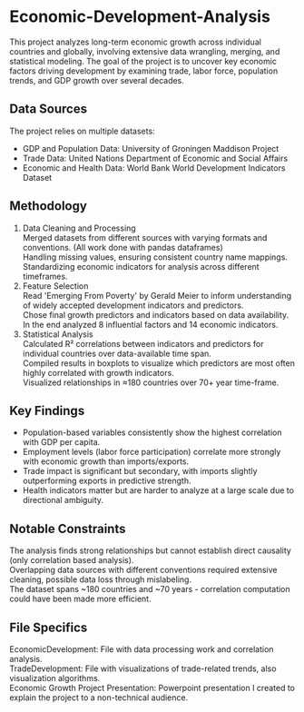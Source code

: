 # Economic-Development-Analysis
This project analyzes long-term economic growth across individual countries and globally, involving extensive data wrangling, merging, and statistical modeling. The goal of the project is to uncover key economic factors driving development by examining trade, labor force, population trends, and GDP growth over several decades.

## Data Sources
The project relies on multiple datasets:
- GDP and Population Data: University of Groningen Maddison Project
- Trade Data: United Nations Department of Economic and Social Affairs
- Economic and Health Data: World Bank World Development Indicators Dataset

## Methodology
1. Data Cleaning and Processing  
Merged datasets from different sources with varying formats and conventions. (All work done with pandas dataframes)  
Handling missing values, ensuring consistent country name mappings.  
Standardizing economic indicators for analysis across different timeframes.  
2. Feature Selection  
Read 'Emerging From Poverty' by Gerald Meier to inform understanding of widely accepted development indicators and predictors.  
Chose final growth predictors and indicators based on data availability.  
In the end analyzed 8 influential factors and 14 economic indicators.  
4. Statistical Analysis  
Calculated R² correlations between indicators and predictors for individual countries over data-available time span.  
Compiled results in boxplots to visualize which predictors are most often highly correlated with growth indicators.  
Visualized relationships in ≈180 countries over 70+ year time-frame.  

## Key Findings
- Population-based variables consistently show the highest correlation with GDP per capita.
- Employment levels (labor force participation) correlate more strongly with economic growth than imports/exports.
- Trade impact is significant but secondary, with imports slightly outperforming exports in predictive strength.
- Health indicators matter but are harder to analyze at a large scale due to directional ambiguity.

## Notable Constraints
The analysis finds strong relationships but cannot establish direct causality (only correlation based analysis).  
Overlapping data sources with different conventions required extensive cleaning, possible data loss through mislabeling.  
The dataset spans ~180 countries and ~70 years - correlation computation could have been made more efficient.  

## File Specifics
EconomicDevelopment: File with data processing work and correlation analysis.  
TradeDevelopment: File with visualizations of trade-related trends, also visualization algorithms.  
Economic Growth Project Presentation: Powerpoint presentation I created to explain the project to a non-technical audience.  
